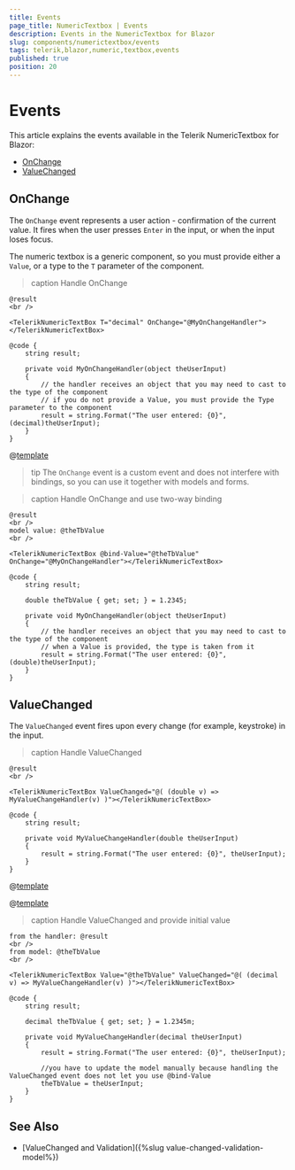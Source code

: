```yaml
---
title: Events
page_title: NumericTextbox | Events
description: Events in the NumericTextbox for Blazor
slug: components/numerictextbox/events
tags: telerik,blazor,numeric,textbox,events
published: true
position: 20
---
```


# Events

This article explains the events available in the Telerik NumericTextbox for Blazor:

* [OnChange](#onchange)
* [ValueChanged](#valuechanged)

## OnChange

The `OnChange` event represents a user action - confirmation of the current value. It fires when the user presses `Enter` in the input, or when the input loses focus.

The numeric textbox is a generic component, so you must provide either a `Value`, or a type to the `T` parameter of the component.

>caption Handle OnChange

````CSHTML
@result
<br />

<TelerikNumericTextBox T="decimal" OnChange="@MyOnChangeHandler"></TelerikNumericTextBox>

@code {
    string result;

    private void MyOnChangeHandler(object theUserInput)
    {
        // the handler receives an object that you may need to cast to the type of the component
        // if you do not provide a Value, you must provide the Type parameter to the component
        result = string.Format("The user entered: {0}", (decimal)theUserInput);
    }
}
````

@[template](/_contentTemplates/common/general-info.md#event-callback-can-be-async)

>tip The `OnChange` event is a custom event and does not interfere with bindings, so you can use it together with models and forms.

>caption Handle OnChange and use two-way binding

````CSHTML
@result
<br />
model value: @theTbValue
<br />

<TelerikNumericTextBox @bind-Value="@theTbValue" OnChange="@MyOnChangeHandler"></TelerikNumericTextBox>

@code {
    string result;

    double theTbValue { get; set; } = 1.2345;

    private void MyOnChangeHandler(object theUserInput)
    {
        // the handler receives an object that you may need to cast to the type of the component
        // when a Value is provided, the type is taken from it
        result = string.Format("The user entered: {0}", (double)theUserInput);
    }
}
````

## ValueChanged

The `ValueChanged` event fires upon every change (for example, keystroke) in the input.

>caption Handle ValueChanged

````CSHTML
@result
<br />

<TelerikNumericTextBox ValueChanged="@( (double v) => MyValueChangeHandler(v) )"></TelerikNumericTextBox>

@code {
    string result;

    private void MyValueChangeHandler(double theUserInput)
    {
        result = string.Format("The user entered: {0}", theUserInput);
    }
}
````

@[template](/_contentTemplates/common/general-info.md#event-callback-can-be-async)

@[template](/_contentTemplates/common/issues-and-warnings.md#valuechanged-lambda-required)

>caption Handle ValueChanged and provide initial value

````CSHTML
from the handler: @result
<br />
from model: @theTbValue
<br />

<TelerikNumericTextBox Value="@theTbValue" ValueChanged="@( (decimal v) => MyValueChangeHandler(v) )"></TelerikNumericTextBox>

@code {
    string result;

    decimal theTbValue { get; set; } = 1.2345m;

    private void MyValueChangeHandler(decimal theUserInput)
    {
        result = string.Format("The user entered: {0}", theUserInput);

        //you have to update the model manually because handling the ValueChanged event does not let you use @bind-Value
        theTbValue = theUserInput;
    }
}
````

## See Also

* [ValueChanged and Validation]({%slug value-changed-validation-model%})
